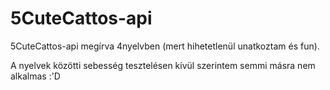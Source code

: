 # 5CuteCattos-api
5CuteCattos-api megírva 4nyelvben (mert hihetetlenül unatkoztam és fun).

A nyelvek közötti sebesség tesztelésen kívül szerintem semmi másra nem alkalmas :'D
